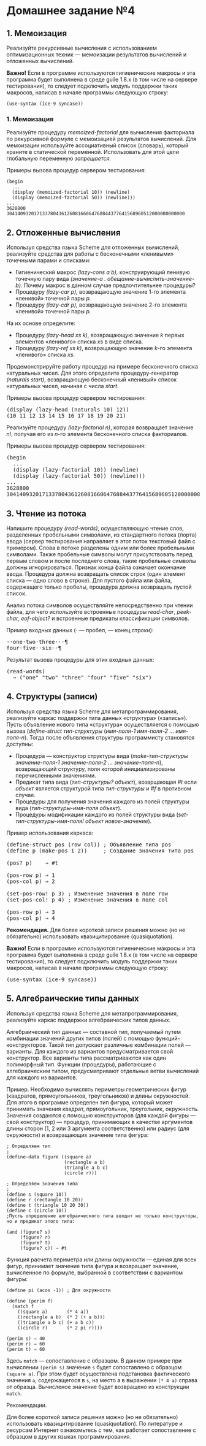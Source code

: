 # Домашнее задание №4

## 1. Мемоизация

Реализуйте рекурсивные вычисления с использованием оптимизационных техник
&mdash; мемоизации результатов вычислений и отложенных вычислений.

**Важно!** Eсли в программе используются гигиенические макросы
и эта программа будет выполнена в среде guile 1.8.x 
(в том числе на сервере тестирования),
то следует подключить модуль поддержки таких макросов,
написав в начале программы следующую строку:

    (use-syntax (ice-9 syncase))

### 1. Мемоизация

Реализуйте процедуру _memoized-factorial_ для
вычисления факториала по рекурсивной формуле
с мемоизацией результатов вычислений. Для мемоизации используйте
ассоциативный список (словарь), который храните в статической переменной.
Использовать для этой цели глобальную переменную _запрещается._

Примеры вызова процедур сервером тестирования:

    (begin
      ...
      (display (memoized-factorial 10)) (newline)
      (display (memoized-factorial 50)) (newline)))
    ...
    3628800
    30414093201713378043612608166064768844377641568960512000000000000

## 2. Отложенные вычисления

Используя средства языка Scheme для отложенных вычислений,
реализуйте средства для работы с бесконечными &laquo;ленивыми&raquo; 
точечными парами и списками:

* Гигиенический макрос _(lazy-cons a b),_ конструирующий ленивую точечную пару вида
  _(значение-a . обещание-вычислить-значение-b)._
  Почему макрос в данном случае предпочтительнее процедуры?
* Процедуру _(lazy-car p),_ возвращающую значение 1-го элемента &laquo;ленивой&raquo; точечной пары _p._
* Процедуру _(lazy-cdr p),_ возвращающую значение 2-го элемента &laquo;ленивой&raquo; точечной пары _p._

На их основе определите:

* Процедуру <i>(lazy-head xs k)</i>, возвращающую значение <i>k</i> первых элементов
  &laquo;ленивого&raquo; списка <i>xs</i> в виде списка.
* Процедуру <i>(lazy-ref xs k)</i>, возвращающую значение <i>k</i>-го элементa
  &laquo;ленивого&raquo; списка <i>xs</i>.

Продемонстрируйте работу процедур на примере
бесконечного списка натуральных чисел. 
Для этого определите процедуру-генератор <i>(naturals start)</i>, 
возвращающую бесконечный &laquo;ленивый&raquo;
список натуральных чисел, начиная с числа <i>start</i>.

Примеры вызова процедур сервером тестирования:

<pre>
(display (lazy-head (naturals 10) 12)) 
(10 11 12 13 14 15 16 17 18 19 20 21)
</pre>

Реализуйте процедуру <i>(lazy-factorial n)</i>,
которая возвращает значение <i>n</i>!, получая его из
<i>n</i>-го элемента бесконечного списка факториалов.

Примеры вызова процедур сервером тестирования:

<pre>
(begin
  ...
  (display (lazy-factorial 10)) (newline)
  (display (lazy-factorial 50)) (newline)))
...
3628800
30414093201713378043612608166064768844377641568960512000000000000
</pre>

## 3. Чтение из потока

Напишите процедуру <i>(read-words)</i>, осуществляющую чтение слов,
разделенных пробельными символами, из
стандартного потока (порта) ввода (сервер тестирования направляет в 
этот поток текстовый файл с примером). Слова в потоке разделены
одним или более пробельными символами. Также пробельные символы могут 
присутствовать перед первым словом и после последнего
слова, такие пробельные символы должны игнорироваться. 
Признак конца файла означает окончание ввода.
Процедура должна возвращать список строк (один элемент списка &mdash; 
одно слово в строке). 
Для пустого файла или файла, содержащего только пробелы, процедура должна
возвращать пустой список.

Анализ потока символов осуществляйте непосредственно при чтении файла,
для чего используйте встроенные процедуры <i>read-char</i>, <i>peek-char</i>, 
<i>eof-object?</i> и 
встроенные предикаты классификации символов.

Пример входных данных (&sdot; &mdash; пробел,  &mdash; конец строки):
<pre>
&sdot;&sdot;one&sdot;two&sdot;three&sdot;&sdot;&sdot;&para;
four&sdot;five&sdot;&sdot;six&sdot;&sdot;&para;
</pre>

Результат вызова процедуры для этих входных данных:
<pre>
(read-words)
  &#8658; ("one" "two" "three" "four" "five" "six")
</pre>

## 4. Структуры (записи)

Используя средства языка Scheme для метапрограммирования, реализуйте каркас поддержки
типа данных &laquo;структура&raquo; (&laquo;запись&raquo;). Пусть объявление нового
типа &laquo;структура&raquo; осуществляется с помощью вызова
(<i>define-struct</i> <i>тип-структуры</i> (<i>имя-поля-1</i> <i>имя-поля-2</i> ... <i>имя-поля-n</i>). Тогда после объявления структуры программисту становятся доступны:

* Процедура &mdash; конструктор структуры вида (<i>make-тип-структуры</i> <i>значение-поля-1</i> <i>значение-поля-2</i> ... <i>значение-поля-n</i>), возвращающий структуру, поля которой инициализированы перечисленными значениями.
* Предикат типа вида (<i>тип-структуры?</i> <i>объект</i>), возврщающая <i>#t</i> если <i>объект</i> является структурой типа <i>тип-структуры</i> и <i>#f</i> в противном случае.
* Процедуры для получения значения каждого из полей структуры вида (<i>тип-структуры-имя-поля</i> <i>объект</i>).
* Процедуры модификации каждого из полей структуры вида (<i>set-тип-структуры-имя-поля!</i> <i>объект</i> <i>новое-значение</i>).

Пример использования каркаса:

<pre>
(define-struct pos (row col)) ; Объявление типа pos
(define p (make-pos 1 2))     ; Создание значения типа pos

(pos? p)    &#8658; #t

(pos-row p) &#8658; 1
(pos-col p) &#8658; 2

(set-pos-row! p 3) ; Изменение значения в поле row
(set-pos-col! p 4) ; Изменение значения в поле col

(pos-row p) &#8658; 3
(pos-col p) &#8658; 4
</pre>

<b>Рекомендация.</b> Для более короткой записи решения можно (но не обязательно) использовать квазицитирование (quasiquotation).

<b>Важно!</b> Если в программе используются гигиенические макросы и эта программа будет выполнена в среде guile 1.8.x (в том числе на сервере тестирования), то следует подключить модуль поддержки таких макросов, написав в начале программы следующую строку:

<pre>
(use-syntax (ice-9 syncase))
</pre>

## 5. Алгебраические типы данных

Используя средства языка Scheme для метапрограммирования, реализуйте каркас поддержки алгебраических типов данных.

Алгебраический тип данных — составной тип, получаемый путем комбинации значений других типов (полей) с помощью функций-конструкторов. Такой тип допускает различные комбинации полей — варианты. Для каждого из вариантов предусматривается свой конструктор. Все варианты типа рассматриваются как один полиморфный тип. Функции (процедуры), работающие с алгебраическим типом, предусматривают отдельные ветви вычислений для каждого из вариантов.

Пример. Необходимо вычислять периметры геометрических фигур (квадратов, прямоугольников, треугольников) и длины окружностей. Для этого в программе определен тип фигура, который может принимать значения квадрат, прямоугольник, треугольник, окружность. Значения создаются с помощью конструкторов (для каждой фигуры — свой конструктор) — процедур, принимающих в качестве аргументов длины сторон (1, 2 или 3 аргумента соответственно) или радиус (для окружности) и возвращающих значение типа фигура:

```
; Определяем тип
;
(define-data figure ((square a)
                     (rectangle a b)
                     (triangle a b c)
                     (circle r)))

; Определяем значения типа
;
(define s (square 10))
(define r (rectangle 10 20))
(define t (triangle 10 20 30))
(define c (circle 10))
;Пусть определение алгебраического типа вводит не только конструкторы, но и предикат этого типа:

(and (figure? s)
     (figure? r)
     (figure? t)
     (figure? c)) ⇒ #t
```

Функция расчета периметра или длины окружности — единая для всех фигур, принимает значение типа фигура и возвращает значение, вычисленное по формуле, выбранной в соответствии с вариантом фигуры:


```
(define pi (acos -1)) ; Для окружности
  
(define (perim f)
  (match f 
    ((square a)       (* 4 a))
    ((rectangle a b)  (* 2 (+ a b)))
    ((triangle a b c) (+ a b c))
    ((circle r)       (* 2 pi r))))
  
(perim s) ⇒ 40
(perim r) ⇒ 60
(perim t) ⇒ 60
```

Здесь `match` — сопоставление с образцом. В данном примере при вычислении `(perim s)` значение `s` будет сопоставлено с образцом `(square a)`. При этом будет осуществлена подстановка фактического значения `a`, содержащегося в `s`, на место а в выражении `(* 4 a)` справа от образца. Вычисленое значение будет возвращено из конструкции `match`.

Рекомендации.

Для более короткой записи решения можно (но не обязательно) использовать квазицитирование (quasiquotation).
По литературе и ресурсам Интернет ознакомьтесь с тем, как работает сопоставление с образцом в других языках программирования.

